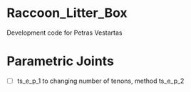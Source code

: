 # Raccoon_Litter_Box
Development code for Petras Vestartas



# Parametric Joints
- [ ] ts_e_p_1 to changing number of tenons, method ts_e_p_2
